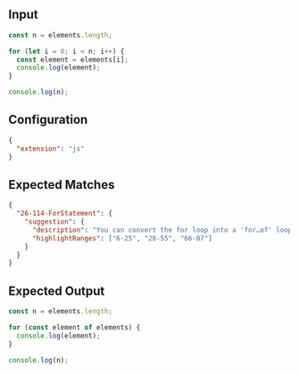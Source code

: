 
## Input
```javascript input
const n = elements.length;

for (let i = 0; i < n; i++) {
  const element = elements[i];
  console.log(element);
}

console.log(n);
```

## Configuration
```json configuration
{
  "extension": "js"
}
```

## Expected Matches
```json expected matches
{
  "26-114-ForStatement": {
    "suggestion": {
      "description": "You can convert the for loop into a 'for…of' loop.",
      "highlightRanges": ["6-25", "28-55", "66-87"]
    }
  }
}
```

## Expected Output
```javascript expected output
const n = elements.length;

for (const element of elements) {
  console.log(element);
}

console.log(n);
```
